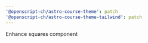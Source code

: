 ```yaml
---
'@openscript-ch/astro-course-theme': patch
'@openscript-ch/astro-course-theme-tailwind': patch
---
```


Enhance squares component
